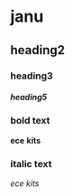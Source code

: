 # janu
## heading2
### heading3
##### heading5
### bold text
**ece**
__kits__
### italic text
*ece*
_kits_
